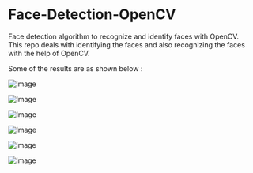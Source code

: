 # Face-Detection-OpenCV

Face detection algorithm to recognize and identify faces with OpenCV. <br>
This repo deals with identifying the faces and also recognizing the faces with the help of OpenCV.

Some of the results are as shown below :

![image](https://i.ibb.co/2vcPZ2f/comp.jpg)

![Image](https://i.ibb.co/QHPYmKr/ben-afflek.jpg)

![Image](https://i.ibb.co/3NbxSxc/jerry.jpg)

![Image](https://i.ibb.co/5M4Gz2M/Madona.jpg)

![image](https://i.ibb.co/712X9qr/Group-of-5-people.jpg)

![image](https://i.ibb.co/zsYr2wJ/Group-of-5-people-detected.jpg)

